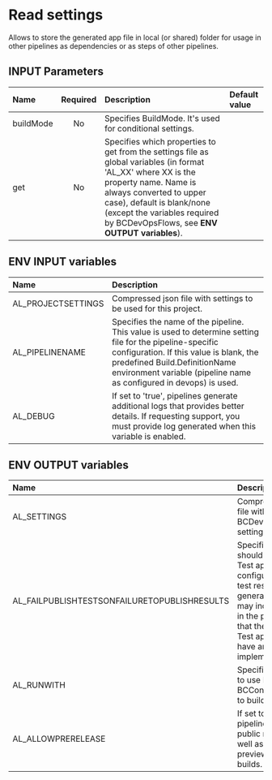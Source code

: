 # Read settings

Allows to store the generated app file in local (or shared) folder for usage in other pipelines as dependencies or as steps of other pipelines.

## INPUT Parameters

| Name                  | Required  | Description                                                               | Default value |
| :--                   | :-:       | :--                                                                       | :--           |
| buildMode             | No        | Specifies BuildMode. It's used for conditional settings.                  |               |
| get                   | No        | Specifies which properties to get from the settings file as global variables (in format 'AL_XX' where XX is the property name. Name is always converted to upper case), default is blank/none (except the variables required by BCDevOpsFlows, see **ENV OUTPUT variables**). |               |

## ENV INPUT variables

| Name                  | Description                                                       |
| :--                   | :--                                                               |
| AL_PROJECTSETTINGS    | Compressed json file with settings to be used for this project.   |
| AL_PIPELINENAME       | Specifies the name of the pipeline. This value is used to determine setting file for the pipeline-specific configuration. If this value is blank, the predefined Build.DefinitionName environment variable (pipeline name as configured in devops) is used.  |
| AL_DEBUG | If set to 'true', pipelines generate additional logs that provides better details. If requesting support, you must provide log generated when this variable is enabled. |

## ENV OUTPUT variables

| Name              | Description                                           |
| :--               | :--                                                   |
| AL_SETTINGS       | Compressed json file with BCDevOpsFlows settings.     |
| AL_FAILPUBLISHTESTSONFAILURETOPUBLISHRESULTS | Specifies if the run should fail when Test app is configured and no test results are generated. This may indicate issue in the pipeline or that the configured Test app does not have any tests implemented.     |
| AL_RUNWITH           | Specifies whether to use NuGet or BCContainerHelper to build the app. |
| AL_ALLOWPRERELEASE   | If set to true, pipeline will use public releases as well as preview/prerelease builds. |
